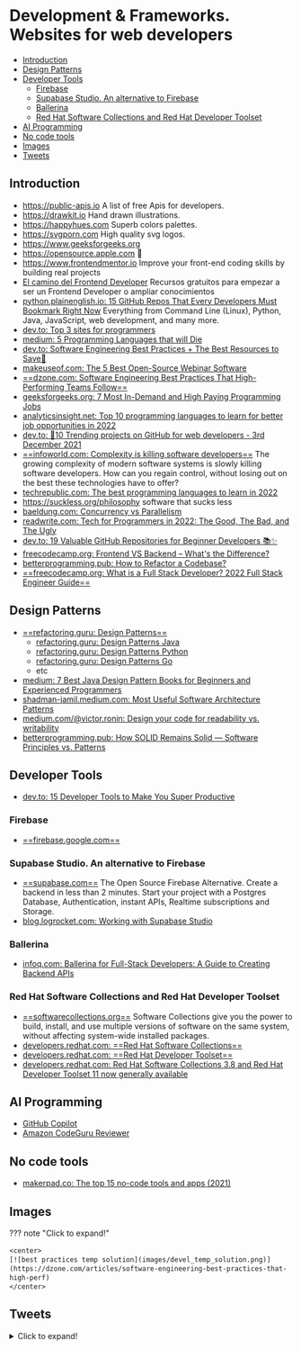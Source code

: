 # Development & Frameworks. Websites for web developers
- [Introduction](#introduction)
- [Design Patterns](#design-patterns)
- [Developer Tools](#developer-tools)
	- [Firebase](#firebase)
	- [Supabase Studio. An alternative to Firebase](#supabase-studio-an-alternative-to-firebase)
	- [Ballerina](#ballerina)
	- [Red Hat Software Collections and Red Hat Developer Toolset](#red-hat-software-collections-and-red-hat-developer-toolset)
- [AI Programming](#ai-programming)
- [No code tools](#no-code-tools)
- [Images](#images)
- [Tweets](#tweets)

## Introduction
- https://public-apis.io  A list of free Apis for developers.
- https://drawkit.io  Hand drawn illustrations.
- https://happyhues.com  Superb colors palettes.
- https://svgporn.com  High quality svg logos.
- https://www.geeksforgeeks.org
- https://opensource.apple.com 🌟
- https://www.frontendmentor.io  Improve your front-end coding skills by building real projects
- [El camino del Frontend Developer](https://github.com/mrcodedev/frontend-developer-resources) Recursos gratuitos para empezar a ser un Frontend Developer o ampliar conocimientos
- [python.plainenglish.io: 15 GitHub Repos That Every Developers Must Bookmark Right Now](https://python.plainenglish.io/15-github-repos-that-every-developers-must-bookmark-right-now-eee01db63977) Everything from Command Line (Linux), Python, Java, JavaScript, web development, and many more.
- [dev.to: Top 3 sites for programmers](https://dev.to/why_and_how/top-3-sites-for-programmers-4bmc)
- [medium: 5 Programming Languages that will Die](https://medium.com/@lidiaaa08/5-programming-languages-that-will-die-1a4e40371a2e)
- [dev.to: Software Engineering Best Practices + The Best Resources to Save🚀](https://dev.to/alexomeyer/software-engineering-best-practices-useful-resources-c75)
- [makeuseof.com: The 5 Best Open-Source Webinar Software](https://www.makeuseof.com/best-open-source-webinar-software/)
- [==dzone.com: Software Engineering Best Practices That High-Performing Teams Follow==](https://dzone.com/articles/software-engineering-best-practices-that-high-perf)
- [geeksforgeeks.org: 7 Most In-Demand and High Paying Programming Jobs](https://www.geeksforgeeks.org/7-most-in-demand-and-high-paying-programming-jobs/)
- [analyticsinsight.net: Top 10 programming languages to learn for better job opportunities in 2022](https://www.analyticsinsight.net/top-10-programming-languages-to-learn-for-better-job-opportunities-in-2022/)
- [dev.to: 🚀10 Trending projects on GitHub for web developers - 3rd December 2021](https://dev.to/iainfreestone/10-trending-projects-on-github-for-web-developers-3rd-december-2021-12f5)
- [==infoworld.com: Complexity is killing software developers==](https://www.infoworld.com/article/3639050/complexity-is-killing-software-developers.html) The growing complexity of modern software systems is slowly killing software developers. How can you regain control, without losing out on the best these technologies have to offer?
- [techrepublic.com: The best programming languages to learn in 2022](https://www.techrepublic.com/article/the-best-programming-languages-to-learn-in-2022/)
- https://suckless.org/philosophy software that sucks less
- [baeldung.com: Concurrency vs Parallelism](https://www.baeldung.com/cs/concurrency-vs-parallelism)
- [readwrite.com: Tech for Programmers in 2022: The Good, The Bad, and The Ugly](https://readwrite.com/tech-for-programmers-in-2022-the-good-the-bad-and-the-ugly/)
- [dev.to: 19 Valuable GitHub Repositories for Beginner Developers 📚✨](https://dev.to/madza/19-valuable-github-repositories-for-beginner-developers-3i18)
- [freecodecamp.org: Frontend VS Backend – What's the Difference?](https://www.freecodecamp.org/news/frontend-vs-backend-whats-the-difference/)
- [betterprogramming.pub: How to Refactor a Codebase?](https://betterprogramming.pub/how-to-refactor-a-codebase-982772695078)
- [==freecodecamp.org: What is a Full Stack Developer? 2022 Full Stack Engineer Guide==](https://www.freecodecamp.org/news/what-is-a-full-stack-developer-full-stack-engineer-guide/)

## Design Patterns
- [==refactoring.guru: Design Patterns==](https://refactoring.guru/design-patterns/)
	- [refactoring.guru: Design Patterns Java](https://refactoring.guru/design-patterns/java)
	- [refactoring.guru: Design Patterns Python](https://refactoring.guru/design-patterns/python)
	- [refactoring.guru: Design Patterns Go](https://refactoring.guru/design-patterns/go)
	- etc
- [medium: 7 Best Java Design Pattern Books for Beginners and Experienced Programmers](https://medium.com/javarevisited/7-best-books-to-learn-design-patterns-for-java-programmers-5627b93eefdb)
- [shadman-jamil.medium.com: Most Useful Software Architecture Patterns](https://shadman-jamil.medium.com/most-useful-software-architecture-patterns-68e171405292)
- [medium.com/@victor.ronin: Design your code for readability vs. writability](https://medium.com/@victor.ronin/design-your-code-for-readability-vs-writability-d42f04cc6f4d)
- [betterprogramming.pub: How SOLID Remains Solid — Software Principles vs. Patterns](https://betterprogramming.pub/how-solid-remains-solid-software-principles-vs-patterns-c77c623a628b)

## Developer Tools
- [dev.to: 15 Developer Tools to Make You Super Productive](https://dev.to/sourcegraph/15-developer-tools-to-make-you-super-productive-2g0a)

### Firebase
- [==firebase.google.com==](https://firebase.google.com)

### Supabase Studio. An alternative to Firebase
- [==supabase.com==](https://supabase.com/) The Open Source Firebase Alternative. Create a backend in less than 2 minutes. Start your project with a Postgres Database, Authentication, instant APIs, Realtime subscriptions and Storage.
- [blog.logrocket.com: Working with Supabase Studio](https://blog.logrocket.com/working-supabase-studio/)

### Ballerina
- [infoq.com: Ballerina for Full-Stack Developers: A Guide to Creating Backend APIs](https://www.infoq.com/articles/ballerina-fullstack-rest-api/)

### Red Hat Software Collections and Red Hat Developer Toolset
- [==softwarecollections.org==](https://www.softwarecollections.org) Software Collections give you the power to build, install, and use multiple versions of software on the same system, without affecting system-wide installed packages.
- [developers.redhat.com: ==Red Hat Software Collections==](https://developers.redhat.com/products/softwarecollections/overview)
- [developers.redhat.com: ==Red Hat Developer Toolset==](https://developers.redhat.com/products/developertoolset/overview)
- [developers.redhat.com: Red Hat Software Collections 3.8 and Red Hat Developer Toolset 11 now generally available](https://developers.redhat.com/articles/2021/11/15/red-hat-software-collections-38-and-red-hat-developer-toolset-11-now-generally)

## AI Programming
- [GitHub Copilot](https://copilot.github.com/)
- [Amazon CodeGuru Reviewer](https://aws.amazon.com/codeguru/)

## No code tools
- [makerpad.co: The top 15 no-code tools and apps (2021)](https://www.makerpad.co/blog/the-top-15-no-code-tools-and-apps-2021)

## Images
??? note "Click to expand!"
  
	<center>
	[![best practices temp solution](images/devel_temp_solution.png)](https://dzone.com/articles/software-engineering-best-practices-that-high-perf)
	</center>

## Tweets
<details>
  <summary>Click to expand!</summary>

<center>
<blockquote class="twitter-tweet"><p lang="en" dir="ltr">10 Best Github repositories for all web developers:<br><br>🧵👇🏻</p>&mdash; Sunil Kumar (@sunilc_) <a href="https://twitter.com/sunilc_/status/1401902233478828038?ref_src=twsrc%5Etfw">June 7, 2021</a></blockquote> <script async src="https://platform.twitter.com/widgets.js" charset="utf-8"></script>

<blockquote class="twitter-tweet"><p lang="en" dir="ltr">I&#39;m a senior engineer, and I sometimes take a week or two to fix a bug.<br><br>Sometimes the issue is a fix in only one line of code.<br><br>Software systems are complex.<br><br>If you are a beginner and struggling:<br>It&#39;s fine! Take your time. You&#39;ll fix it. It&#39;s not you.</p>&mdash; Oliver Jumpertz (@oliverjumpertz) <a href="https://twitter.com/oliverjumpertz/status/1413093420126638081?ref_src=twsrc%5Etfw">July 8, 2021</a></blockquote> <script async src="https://platform.twitter.com/widgets.js" charset="utf-8"></script>

<blockquote class="twitter-tweet"><p lang="en" dir="ltr">8 Awesome Generator Sites for Front-End Developers You May Not Know Existed<br><br>Thread 🧵👇</p>&mdash; Csaba Kissi ⚡ (@csaba_kissi) <a href="https://twitter.com/csaba_kissi/status/1418511220521406465?ref_src=twsrc%5Etfw">July 23, 2021</a></blockquote> <script async src="https://platform.twitter.com/widgets.js" charset="utf-8"></script>

<blockquote class="twitter-tweet"><p lang="en" dir="ltr">5 great code snippet websites for every web developer and designer <br><br>🧵👇🏻 <a href="https://t.co/rN41mIftMV">pic.twitter.com/rN41mIftMV</a></p>&mdash; Pratham (@Prathkum) <a href="https://twitter.com/Prathkum/status/1421218481081667586?ref_src=twsrc%5Etfw">July 30, 2021</a></blockquote> <script async src="https://platform.twitter.com/widgets.js" charset="utf-8"></script>

<blockquote class="twitter-tweet"><p lang="en" dir="ltr">What is WEB SCRAPING? 🤷‍♂️<br><br>To answer this question, I created a small web scraper for Amazon items.<br><br>This is a thread that explains step by step how it works 🧵👇<br><br>(find the complete code at the end) <a href="https://t.co/DWdkE8EAYh">pic.twitter.com/DWdkE8EAYh</a></p>&mdash; Marc Backes (@themarcba) <a href="https://twitter.com/themarcba/status/1423549087719243778?ref_src=twsrc%5Etfw">August 6, 2021</a></blockquote> <script async src="https://platform.twitter.com/widgets.js" charset="utf-8"></script>

<blockquote class="twitter-tweet"><p lang="en" dir="ltr">Top 10 Programming Practices to Code Like a Pro😎<br><br>A THREAD 🧵👇</p>&mdash; Ayesha Sahar (@IAyeshaSahar) <a href="https://twitter.com/IAyeshaSahar/status/1451818320081031170?ref_src=twsrc%5Etfw">October 23, 2021</a></blockquote> <script async src="https://platform.twitter.com/widgets.js" charset="utf-8"></script>

<blockquote class="twitter-tweet"><p lang="en" dir="ltr">Just learned about the groupBy feature in <a href="https://twitter.com/hashtag/javascript?src=hash&amp;ref_src=twsrc%5Etfw">#javascript</a>. (currently stage 3)<br><br>This sure looks handy! <a href="https://t.co/msVSNistuN">pic.twitter.com/msVSNistuN</a></p>&mdash; Cory House (@housecor) <a href="https://twitter.com/housecor/status/1475867772378828804?ref_src=twsrc%5Etfw">December 28, 2021</a></blockquote> <script async src="https://platform.twitter.com/widgets.js" charset="utf-8"></script>

<blockquote class="twitter-tweet"><p lang="en" dir="ltr">This <a href="https://twitter.com/hashtag/OpenSource?src=hash&amp;ref_src=twsrc%5Etfw">#OpenSource</a> project needs some contribution <a href="https://t.co/TJZ0KqBSBK">pic.twitter.com/TJZ0KqBSBK</a></p>&mdash; Amelia Warner (@facetimeJS) <a href="https://twitter.com/facetimeJS/status/1493081314915926018?ref_src=twsrc%5Etfw">February 14, 2022</a></blockquote> <script async src="https://platform.twitter.com/widgets.js" charset="utf-8"></script>

<blockquote class="twitter-tweet"><p lang="en" dir="ltr">You are never too senior to write code. I only laugh at people who believe they are too good to write any code as a software engineer.</p>&mdash; Jaana Dogan ヤナ ドガン (@rakyll) <a href="https://twitter.com/rakyll/status/1507092403043254274?ref_src=twsrc%5Etfw">March 24, 2022</a></blockquote> <script async src="https://platform.twitter.com/widgets.js" charset="utf-8"></script>

<blockquote class="twitter-tweet"><p lang="en" dir="ltr">🧵 The Ultimate TypeScript Thread 🧵<br><br>Here&#39;s everything I&#39;ve learned from leading TS dev teams and working on XState&#39;s core team.<br><br>My goal is to turn you into a TypeScript wizard.<br><br>And yes, this thread is EVERGREEN - I&#39;ll add at least 3 more tips a week 🚀<br><br>Let&#39;s get started.</p>&mdash; Matt Pocock (@mpocock1) <a href="https://twitter.com/mpocock1/status/1509964736275927042?ref_src=twsrc%5Etfw">April 1, 2022</a></blockquote> <script async src="https://platform.twitter.com/widgets.js" charset="utf-8"></script>
</center>
</details>
